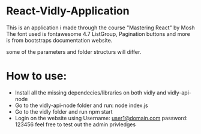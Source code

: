 # React-Vidly-Application

This is an application i made through the course "Mastering React" by Mosh
The font used is fontawesome 4.7 ListGroup, Pagination buttons and more is from bootstraps documentation website.

some of the parameters and folder structurs will differ.

# How to use:
- Install all the missing dependecies/libraries on both vidly and vidly-api-node
- Go to the vidly-api-node folder and run: node index.js 
- Go to the vidly folder and run npm start
- Login on the website using Username: user1@domain.com password: 123456 feel free to test out the admin privledges
